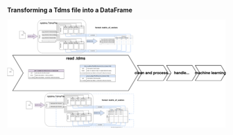 **Transforming a Tdms file into a DataFrame**

![Alt](../../docu/archive/tdms_reader/tdms_to_pd.svg)


